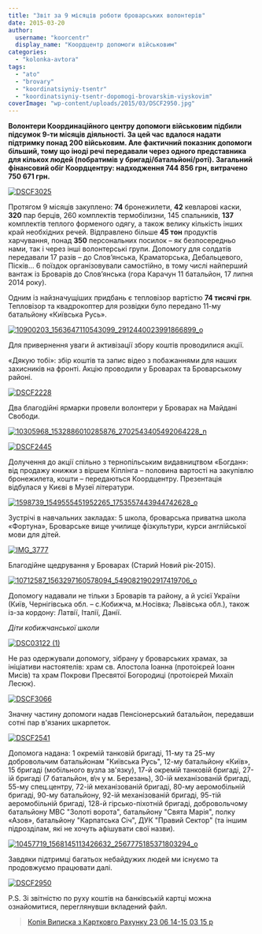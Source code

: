 ```yaml
---
title: "Звіт за 9 місяців роботи броварських волонтерів"
date: 2015-03-20
author: 
  username: "koorcentr"
  display_name: "Коордцентр допомоги військовим"
categories: 
  - "kolonka-avtora"
tags: 
  - "ato"
  - "brovary"
  - "koordinatsiyniy-tsentr"
  - "koordinatsiyniy-tsentr-dopomogi-brovarskim-viyskovim"
coverImage: "wp-content/uploads/2015/03/DSCF2950.jpg"
---
```


**Волонтери Координаційного центру допомоги військовим підбили підсумок 9-ти місяців діяльності. За цей час вдалося надати підтримку понад 200 військовим. Але фактичний показник допомоги більший, тому що іноді речі передавали через одного представника для кількох людей (побратимів у бригаді/батальйоні/роті). Загальний фінансовий обіг Коордцентру: надходження 744 856 грн, витрачено 750 671 грн.**

[![DSCF3025](https://mpz.brovary.org/wp-content/uploads/2015/03/DSCF3025.jpg)](https://mpz.brovary.org/wp-content/uploads/2015/03/DSCF3025.jpg)

Протягом 9 місяців закуплено: **74** бронежилети, **42** кевларові каски, **320** пар берців, 260 комплектів термобілизни, 145 спальників, **137** комплектів теплого форменого одягу, а також велику кількість інших край необхідних речей. Відправлено більше **45 тон** продуктів харчування, понад **350** персональних посилок – як безпосередньо нами, так і через інші волонтерські групи. Допомогу для солдатів передавали 17 разів – до Слов’янська, Краматорська, Дебальцевого, Пісків… 6 поїздок організовували самостійно, в тому числі найперший вантаж із Броварів до Слов’янська (гора Карачун 11 батальйон, 17 липня 2014 року).

Одним із найзначущіших придбань є тепловізор вартістю **74 тисячі грн**. Тепловізор та квадрокоптер для розвідки було передано 11-му батальйону «Київська Русь».

[![10900203_1563647110543099_2912440023991866899_o](https://mpz.brovary.org/wp-content/uploads/2015/03/10900203_1563647110543099_2912440023991866899_o.jpg)](https://mpz.brovary.org/wp-content/uploads/2015/03/10900203_1563647110543099_2912440023991866899_o.jpg)

Для привернення уваги й активізації збору коштів проводилися акції.

«Дякую тобі»: збір коштів та запис відео з побажаннями для наших захисників на фронті. Акцію проводили у Броварах та Броварському районі.

[![DSCF2228](https://mpz.brovary.org/wp-content/uploads/2015/03/DSCF2228.jpg)](https://mpz.brovary.org/wp-content/uploads/2015/03/DSCF2228.jpg)

Два благодійні ярмарки провели волонтери у Броварах на Майдані Свободи.

[![10305968_1532886010285876_2702543405492064228_n](https://mpz.brovary.org/wp-content/uploads/2015/03/10305968_1532886010285876_2702543405492064228_n.jpg)](https://mpz.brovary.org/wp-content/uploads/2015/03/10305968_1532886010285876_2702543405492064228_n.jpg)

[![DSCF2445](https://mpz.brovary.org/wp-content/uploads/2015/03/DSCF2445.jpg)](https://mpz.brovary.org/wp-content/uploads/2015/03/DSCF2445.jpg)

Долучення до акції спільно з тернопільським видавництвом «Богдан»: від продажу книжки з віршем Кіплінга – половина вартості на закупівлю бронежилета, кошти – передаються Коордцентру. Презентація відбулася у Києві в Музеї літератури.

[![1598739_1549555451952265_1753557443944742628_o](https://mpz.brovary.org/wp-content/uploads/2015/03/1598739_1549555451952265_1753557443944742628_o.jpg)](https://mpz.brovary.org/wp-content/uploads/2015/03/1598739_1549555451952265_1753557443944742628_o.jpg)

Зустрічі в навчальних закладах: 5 школа, броварська приватна школа «Фортуна», Броварське вище училище фізкультури, курси англійської мови для дітей.

[![IMG_3777](https://mpz.brovary.org/wp-content/uploads/2015/03/IMG_3777.jpg)](https://mpz.brovary.org/wp-content/uploads/2015/03/IMG_3777.jpg)

Благодійне щедрування у Броварах (Старий Новий рік-2015).

[![10712587_1563297160578094_5490821902917419706_o](https://mpz.brovary.org/wp-content/uploads/2015/03/10712587_1563297160578094_5490821902917419706_o.jpg)](https://mpz.brovary.org/wp-content/uploads/2015/03/10712587_1563297160578094_5490821902917419706_o.jpg)

Допомогу надавали не тільки з Броварів та району, а й усієї України (Київ, Чернігівська обл. – с.Кобижча, м.Носівка; Львівська обл.), також із-за кордону: Латвії, Італії, Данії.

_Діти кобижчанської школи_

[![DSC03122 (1)](https://mpz.brovary.org/wp-content/uploads/2015/03/DSC03122-1.jpg)](https://mpz.brovary.org/wp-content/uploads/2015/03/DSC03122-1.jpg)

Не раз одержували допомогу, зібрану у броварських храмах, за ініціативи настоятелів: храм св. Апостола Іоанна (протоієрей Іоанн Мисів) та храм Покрови Пресвятої Богородиці (протоієрей Михаїл Лесюк).

[![DSCF3066](https://mpz.brovary.org/wp-content/uploads/2015/03/DSCF3066.jpg)](https://mpz.brovary.org/wp-content/uploads/2015/03/DSCF3066.jpg)

Значну частину допомоги надав Пенсіонерський батальйон, передавши сотні пар в'язаних шкарпеток.

[![DSCF2541](https://mpz.brovary.org/wp-content/uploads/2015/03/DSCF2541.jpg)](https://mpz.brovary.org/wp-content/uploads/2015/03/DSCF2541.jpg)

Допомога надана: 1 окремій танковій бригаді, 11-му та 25-му добровольчим батальйонам "Київська Русь", 12-му батальйону «Київ», 15 бригаді (мобільного вузла зв'язку), 17-й окремій танковій бригаді, 27-ій бригаді (7 батальйон, в\\ч у м. Березань), 30-ій механізованій бригаді, 55-му спец.центру, 72-ій механізованій бригаді, 80-му аеромобільній бригаді, 90-му батальйону, 92-ій механізованій бригаді, 95-тій аеромобільній бригаді, 128-й гірсько-піхотній бригаді, добровольчому батальйону МВС "Золоті ворота", батальйону "Свята Марія", полку «Азов», батальйону "Карпатська Січ", ДУК "Правий Сектор" (та іншим підрозділам, які не хочуть афішувати свої назви).

[![10457719_1568145113426632_2567775185371803294_o](https://mpz.brovary.org/wp-content/uploads/2015/03/10457719_1568145113426632_2567775185371803294_o.jpg)](https://mpz.brovary.org/wp-content/uploads/2015/03/10457719_1568145113426632_2567775185371803294_o.jpg)

Завдяки підтримці багатьох небайдужих людей ми існуємо та продовжуємо працювати далі.

[![DSCF2950](https://mpz.brovary.org/wp-content/uploads/2015/03/DSCF2950.jpg)](https://mpz.brovary.org/wp-content/uploads/2015/03/DSCF2950.jpg)

P.S. Зі звітністю по руху коштів на банківській картці можна ознайомитися, переглянувши вкладений файл.

> [Копія Виписка з Картковго Рахунку 23 06 14-15 03 15 р](https://mpz.brovary.org/wp-content/uploads/2015/03/Kopiya-Vipiska-z-Kartkovgo-Rahunku-23-06-14-15-03-15r.xls)
